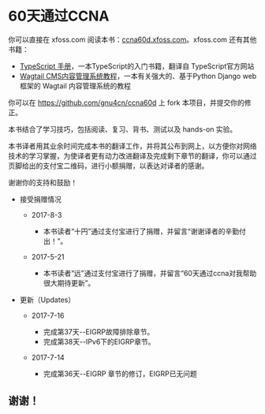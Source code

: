 60天通过CCNA
=======

你可以直接在 xfoss.com 阅读本书：[ccna60d.xfoss.com](https://ccna60d.xfoss.com/)。xfoss.com 还有其他书籍：

+ [TypeScript 手册](https://ts.xfoss.com/)，一本TypeScript的入门书籍，翻译自 TypeScript官方网站
+ [Wagtail CMS内容管理系统教程](https://wagtail.xfoss.com)，一本有关强大的、基于Python Django web框架的 Wagtail 内容管理系统的教程


你可以在 https://github.com/gnu4cn/ccna60d 上 fork 本项目，并提交你的修正。


本书结合了学习技巧，包括阅读、复习、背书、测试以及 hands-on 实验。

本书译者用其业余时间完成本书的翻译工作，并将其公布到网上，以方便你对网络技术的学习掌握，为使译者更有动力改进翻译及完成剩下章节的翻译，你可以通过页脚给出的支付宝二维码，进行小额捐赠，以表达对译者的感谢。


谢谢你的支持和鼓励！

+ 接受捐赠情况

    + 2017-8-3

        - 本书读者“十円”通过支付宝进行了捐赠，并留言“谢谢译者的辛勤付出！”。

    + 2017-5-21

        - 本书读者“远”通过支付宝进行了捐赠，并留言“60天通过ccna对我帮助很大期待更新”。

+ 更新（Updates）

    + 2017-7-16

        - 完成第37天--EIGRP故障排除章节。
        - 完成第38天--IPv6下的EIGRP章节。

    + 2017-7-14

        - 完成第36天--EIGRP 章节的修订，EIGRP已无问题

## 谢谢！
